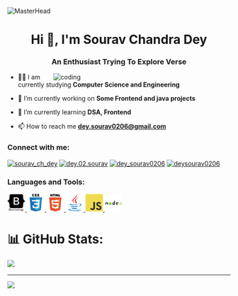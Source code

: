 ![MasterHead](https://cdn-images-1.medium.com/fit/t/1600/480/1*v7S7LKg4TlrMRlneeP224Q.jpeg)
<h1 align="center">Hi 👋, I'm Sourav Chandra Dey</h1>
<h3 align="center">An Enthusiast Trying To Explore Verse</h3>
<img src="https://dxbcode.com/assets/images/index-meta.gif" width="400" align="right"  alt="coding">

- 👨‍💻 I am currently studying **Computer Science and Engineering**

- 🔭 I’m currently working on **Some Frontend and java projects**

- 🌱 I’m currently learning **DSA, Frontend**

- 📫 How to reach me **dey.sourav0206@gmail.com**

<h3 align="left">Connect with me:</h3>
<p align="left">
<a href="https://twitter.com/sourav_ch_dey" target="blank"><img align="center" src="https://raw.githubusercontent.com/rahuldkjain/github-profile-readme-generator/master/src/images/icons/Social/twitter.svg" alt="sourav_ch_dey" height="30" width="40" /></a>
<a href="https://instagram.com/dey.02.sourav" target="blank"><img align="center" src="https://raw.githubusercontent.com/rahuldkjain/github-profile-readme-generator/master/src/images/icons/Social/instagram.svg" alt="dey.02.sourav" height="30" width="40" /></a>
<a href="https://www.hackerrank.com/dey_sourav0206" target="blank"><img align="center" src="https://raw.githubusercontent.com/rahuldkjain/github-profile-readme-generator/master/src/images/icons/Social/hackerrank.svg" alt="dey_sourav0206" height="30" width="40" /></a>
<a href="https://auth.geeksforgeeks.org/user/deysourav0206" target="blank"><img align="center" src="https://raw.githubusercontent.com/rahuldkjain/github-profile-readme-generator/master/src/images/icons/Social/geeks-for-geeks.svg" alt="deysourav0206" height="30" width="40" /></a>
</p>

<h3 align="left">Languages and Tools:</h3>
<p align="left"> <a href="https://getbootstrap.com" target="_blank" rel="noreferrer"> <img src="https://raw.githubusercontent.com/devicons/devicon/master/icons/bootstrap/bootstrap-plain-wordmark.svg" alt="bootstrap" width="40" height="40"/> </a> <a href="https://www.w3schools.com/css/" target="_blank" rel="noreferrer"> <img src="https://raw.githubusercontent.com/devicons/devicon/master/icons/css3/css3-original-wordmark.svg" alt="css3" width="40" height="40"/> </a> <a href="https://www.w3.org/html/" target="_blank" rel="noreferrer"> <img src="https://raw.githubusercontent.com/devicons/devicon/master/icons/html5/html5-original-wordmark.svg" alt="html5" width="40" height="40"/> </a> <a href="https://www.java.com" target="_blank" rel="noreferrer"> <img src="https://raw.githubusercontent.com/devicons/devicon/master/icons/java/java-original.svg" alt="java" width="40" height="40"/> </a> <a href="https://developer.mozilla.org/en-US/docs/Web/JavaScript" target="_blank" rel="noreferrer"> <img src="https://raw.githubusercontent.com/devicons/devicon/master/icons/javascript/javascript-original.svg" alt="javascript" width="40" height="40"/> </a> <a href="https://nodejs.org" target="_blank" rel="noreferrer"> <img src="https://raw.githubusercontent.com/devicons/devicon/master/icons/nodejs/nodejs-original-wordmark.svg" alt="nodejs" width="40" height="40"/> </a> </p>

# 📊 GitHub Stats:

![](https://github-readme-streak-stats.herokuapp.com/?user=SCD-02&theme=dark&hide_border=false)<br/>


---
[![](https://visitcount.itsvg.in/api?id=SCD-02&icon=0&color=0)](https://visitcount.itsvg.in)

<!-- Proudly created with GPRM ( https://gprm.itsvg.in ) -->
